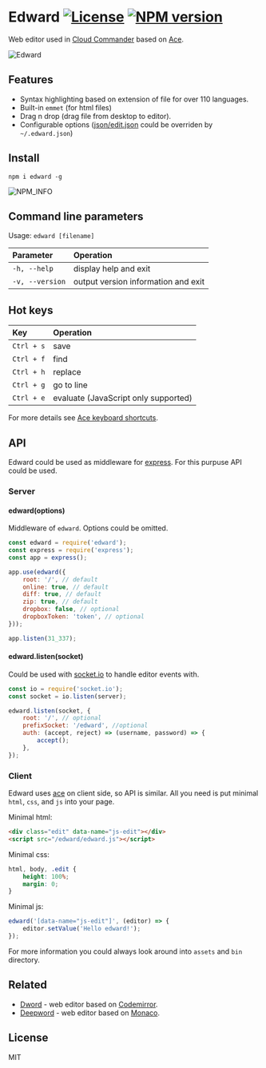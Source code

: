 # Edward [![License][LicenseIMGURL]][LicenseURL] [![NPM version][NPMIMGURL]][NPMURL]

[NPMIMGURL]: https://img.shields.io/npm/v/edward.svg?style=flat
[BuildStatusURL]: https://github.com/cloudcmd/edward/actions?query=workflow%3A%22Node+CI%22 "Build Status"
[BuildStatusIMGURL]: https://github.com/cloudcmd/edward/workflows/Node%20CI/badge.svg
[LicenseIMGURL]: https://img.shields.io/badge/license-MIT-317BF9.svg?style=flat
[NPM_INFO_IMG]: https://nodei.co/npm/edward.png?downloads=true&&stars&&downloadRank "npm install edward"
[NPMURL]: https://npmjs.org/package/edward "npm"
[LicenseURL]: https://tldrlegal.com/license/mit-license "MIT License"
[edit.json]: https://github.com/cloudcmd/edward/tree/master/json/edit.json "edit.json"

Web editor used in [Cloud Commander](http://cloudcmd.io) based on [Ace](http://ace.c9.io "Ace").

![Edward](https://raw.githubusercontent.com/cloudcmd/edward/master/img/edward.png "Edward")

## Features

- Syntax highlighting based on extension of file for over 110 languages.
- Built-in `emmet` (for html files)
- Drag n drop (drag file from desktop to editor).
- Configurable options ([json/edit.json][edit.json] could be overriden by `~/.edward.json`)

## Install

```
npm i edward -g
```

![NPM\_INFO][NPM_INFO_IMG]

## Command line parameters

Usage: `edward [filename]`

|Parameter              |Operation
|:----------------------|:--------------------------------------------
| `-h, --help`          | display help and exit
| `-v, --version`       | output version information and exit

## Hot keys

|Key                    |Operation
|:----------------------|:--------------------------------------------
| `Ctrl + s`            | save
| `Ctrl + f`            | find
| `Ctrl + h`            | replace
| `Ctrl + g`            | go to line
| `Ctrl + e`            | evaluate (JavaScript only supported)

For more details see [Ace keyboard shortcuts](https://github.com/ajaxorg/ace/wiki/Default-Keyboard-Shortcuts "Ace keyboard shortcuts").

## API

Edward could be used as middleware for [express](http://expressjs.com "Express").
For this purpuse API could be used.

### Server

#### edward(options)

Middleware of `edward`. Options could be omitted.

```js
const edward = require('edward');
const express = require('express');
const app = express();

app.use(edward({
    root: '/', // default
    online: true, // default
    diff: true, // default
    zip: true, // default
    dropbox: false, // optional
    dropboxToken: 'token', // optional
}));

app.listen(31_337);
```

#### edward.listen(socket)

Could be used with [socket.io](http://socket.io "Socket.io") to handle editor events with.

```js
const io = require('socket.io');
const socket = io.listen(server);

edward.listen(socket, {
    root: '/', // optional
    prefixSocket: '/edward', //optional
    auth: (accept, reject) => (username, password) => {
        accept();
    },
});
```

### Client

Edward uses [ace](http://ace.c9.io/ "Ace") on client side, so API is similar.
All you need is put minimal `html`, `css`, and `js` into your page.

Minimal html:

```html
<div class="edit" data-name="js-edit"></div>
<script src="/edward/edward.js"></script>
```

Minimal css:

```css
html, body, .edit {
    height: 100%;
    margin: 0;
}
```

Minimal js:

```js
edward('[data-name="js-edit"]', (editor) => {
    editor.setValue('Hello edward!');
});
```

For more information you could always look around into `assets` and `bin` directory.

## Related

- [Dword](https://github.com/cloudcmd/dword "Dword") - web editor based on [Codemirror](https://codemirror.net "Codemirror").
- [Deepword](https://github.com/cloudcmd/deepword "Deepword") - web editor based on [Monaco](https://microsoft.github.io/monaco-editor/ "Monaco").

## License

MIT
